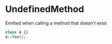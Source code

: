 # UndefinedMethod

Emitted when calling a method that doesn’t exist

```php
class A {}
A::foo();
```

